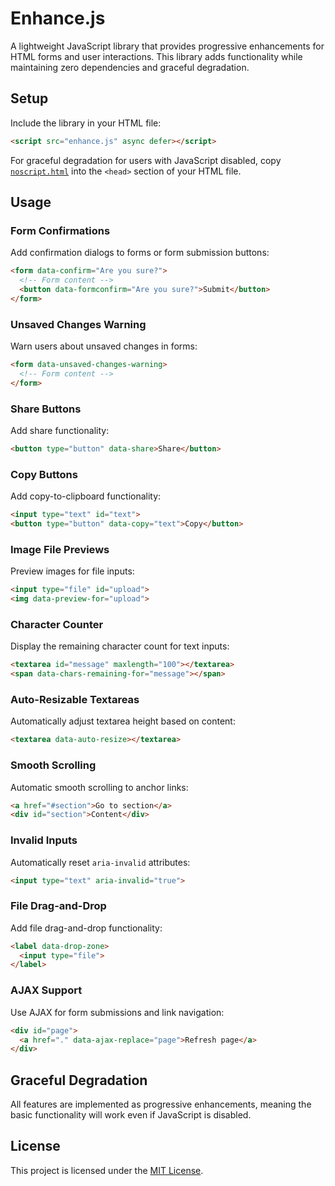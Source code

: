 # Enhance.js

A lightweight JavaScript library that provides progressive enhancements for HTML
forms and user interactions. This library adds functionality while maintaining
zero dependencies and graceful degradation.

## Setup

Include the library in your HTML file:

```html
<script src="enhance.js" async defer></script>
```

For graceful degradation for users with JavaScript disabled, copy
[`noscript.html`](noscript.html) into the `<head>` section of your HTML file.

## Usage

### Form Confirmations

Add confirmation dialogs to forms or form submission buttons:

```html
<form data-confirm="Are you sure?">
  <!-- Form content -->
  <button data-formconfirm="Are you sure?">Submit</button>
</form>
```

### Unsaved Changes Warning

Warn users about unsaved changes in forms:

```html
<form data-unsaved-changes-warning>
  <!-- Form content -->
</form>
```

### Share Buttons

Add share functionality:

```html
<button type="button" data-share>Share</button>
```

### Copy Buttons

Add copy-to-clipboard functionality:

```html
<input type="text" id="text">
<button type="button" data-copy="text">Copy</button>
```

### Image File Previews

Preview images for file inputs:

```html
<input type="file" id="upload">
<img data-preview-for="upload">
```

### Character Counter

Display the remaining character count for text inputs:

```html
<textarea id="message" maxlength="100"></textarea>
<span data-chars-remaining-for="message"></span>
```

### Auto-Resizable Textareas

Automatically adjust textarea height based on content:

```html
<textarea data-auto-resize></textarea>
```

### Smooth Scrolling

Automatic smooth scrolling to anchor links:

```html
<a href="#section">Go to section</a>
<div id="section">Content</div>
```

### Invalid Inputs

Automatically reset `aria-invalid` attributes:

```html
<input type="text" aria-invalid="true">
```

### File Drag-and-Drop

Add file drag-and-drop functionality:

```html
<label data-drop-zone>
  <input type="file">
</label>
```

### AJAX Support

Use AJAX for form submissions and link navigation:

```html
<div id="page">
  <a href="." data-ajax-replace="page">Refresh page</a>
</div>
```

## Graceful Degradation

All features are implemented as progressive enhancements, meaning the basic
functionality will work even if JavaScript is disabled.

## License

This project is licensed under the [MIT License](LICENSE).
